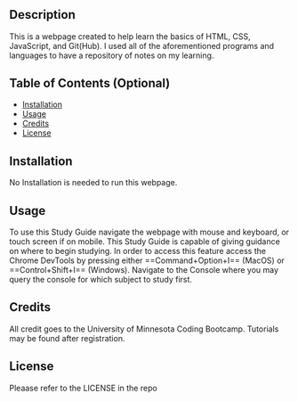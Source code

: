 # <Prework Study Guide Webpage>

## Description
This is a webpage created to help learn the basics of HTML, CSS, JavaScript, and Git(Hub). I used all of the aforementioned programs and languages to have a repository of notes on my learning.


## Table of Contents (Optional)

- [Installation](#installation)
- [Usage](#usage)
- [Credits](#credits)
- [License](#license)

## Installation

No Installation is needed to run this webpage.

## Usage

To use this Study Guide navigate the webpage with mouse and keyboard, or touch screen if on mobile. This Study Guide is capable of giving guidance on where to begin studying. In order to access this feature access the Chrome DevTools by pressing either ==Command+Option+I== (MacOS) or ==Control+Shift+I== (Windows). Navigate to the Console where you may query the console for which subject to study first.
## Credits

All credit goes to the University of Minnesota Coding Bootcamp. Tutorials may be found after registration.

## License

Pleaase refer to the LICENSE in the repo